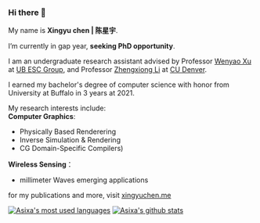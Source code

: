 ### Hi there 👋


My name is **Xingyu chen | 陈星宇**.

I’m currently in gap year, **seeking PhD opportunity**.

I am an undergraduate research assistant advised by Professor [Wenyao Xu](http://www.cse.buffalo.edu/~wenyaoxu) at [UB ESC Group](http://www.cse.buffalo.edu/~wenyaoxu/esc.html), and Professor [Zhengxiong Li](https://www.acsu.buffalo.edu/~zhengxio/) at [CU Denver](https://www.ucdenver.edu/). 

I earned my bachelor's degree of computer science with honor from University at Buffalo in 3 years at 2021.

My research interests include:\
**Computer Graphics**:
* Physically Based Renderering
* Inverse Simulation & Rendering
* CG Domain-Specific Compilers)

**Wireless Sensing**：
* millimeter Waves emerging applications

for my publications and more, visit [xingyuchen.me](https://xingyuchen.me)

[![Asixa's most used languages](https://github-readme-stats.vercel.app/api/top-langs/?username=Asixa&layout=compact)](https://github.com/Asixa/)
[![Asixa's github stats](https://github-readme-stats.vercel.app/api?username=asixa&count_private=true&show_icons=true&hide_rank=true)](https://github.com/Asixa/)


